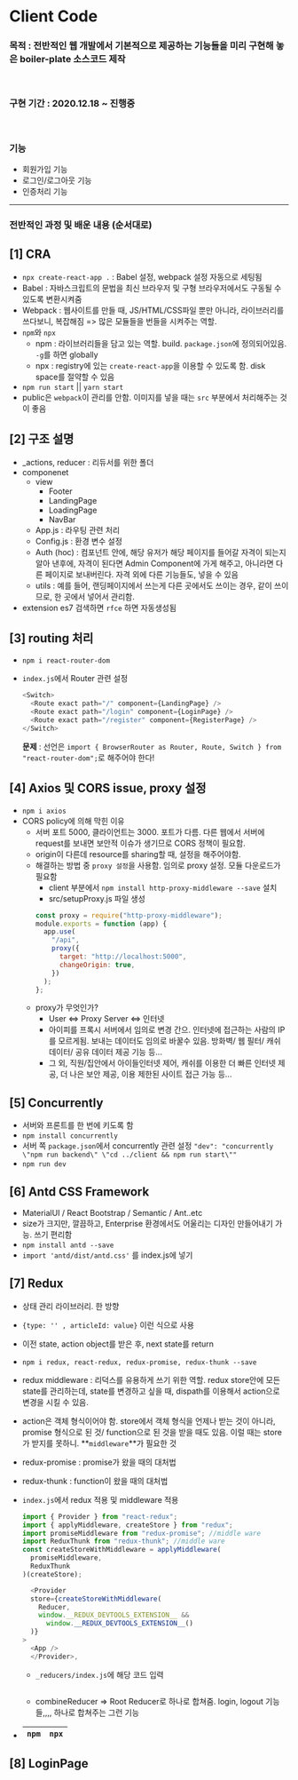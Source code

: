 # Client Code

### 목적 : 전반적인 웹 개발에서 기본적으로 제공하는 기능들을 미리 구현해 놓은 boiler-plate 소스코드 제작

<br>

### 구현 기간 : 2020.12.18 ~ 진행중

<br>

### 기능

- 회원가입 기능
- 로그인/로그아웃 기능
- 인증처리 기능
  <br>

<hr>

### 전반적인 과정 및 배운 내용 (순서대로)

## [1] CRA

- `npx create-react-app .` : Babel 설정, webpack 설정 자동으로 세팅됨
- Babel : 자바스크립트의 문법을 최신 브라우저 및 구형 브라우저에서도 구동될 수 있도록 변환시켜줌
- Webpack : 웹사이트를 만들 때, JS/HTML/CSS파일 뿐만 아니라, 라이브러리를 쓰다보니, 복잡해짐 => 많은 모듈들을 번들을 시켜주는 역할.
- `npm`와 `npx`
  - npm : 라이브러리들을 담고 있는 역할. build. `package.json`에 정의되어있음. `-g`를 하면 globally
  - npx : registry에 있는 `create-react-app`을 이용할 수 있도록 함. disk space를 절약할 수 있음
- `npm run start` || `yarn start`
- public은 `webpack`이 관리를 안함. 이미지를 넣을 때는 `src` 부분에서 처리해주는 것이 좋음

## [2] 구조 설명

- \_actions, reducer : 리듀서를 위한 폴더
- componenet
  - view
    - Footer
    - LandingPage
    - LoadingPage
    - NavBar
  - App.js : 라우팅 관련 처리
  - Config.js : 환경 변수 설정
  - Auth (hoc) : 컴포넌트 안에, 해당 유저가 해당 페이지를 들어갈 자격이 되는지 알아 낸후에, 자격이 된다면 Admin Component에 가게 해주고, 아니라면 다른 페이지로 보내버린다. 자격 외에 다른 기능들도, 넣을 수 있음
  - utils : 예를 들어, 랜딩페이지에서 쓰는게 다른 곳에서도 쓰이는 경우, 같이 쓰이므로, 한 곳에서 넣어서 관리함.
- extension es7 검색하면 `rfce` 하면 자동생성됨

## [3] routing 처리

- `npm i react-router-dom`
- `index.js`에서 Router 관련 설정

  ```javascript
  <Switch>
    <Route exact path="/" component={LandingPage} />
    <Route exact path="/login" component={LoginPage} />
    <Route exact path="/register" component={RegisterPage} />
  </Switch>
  ```

  **문제** : 선언은 `import { BrowserRouter as Router, Route, Switch } from "react-router-dom";`로 해주어야 한다!

## [4] Axios 및 CORS issue, proxy 설정

- `npm i axios`
- CORS policy에 의해 막힌 이유
  - 서버 포트 5000, 클라이언트는 3000. 포트가 다름. 다른 웹에서 서버에 request를 보내면 보안적 이슈가 생기므로 CORS 정책이 필요함.
  - origin이 다른데 resource를 sharing할 때, 설정을 해주어야함.
  - 해결하는 방법 중 `proxy 설정`을 사용함. 임의로 proxy 설정. 모듈 다운로드가 필요함
    - client 부분에서 `npm install http-proxy-middleware --save` 설치
    - src/setupProxy.js 파일 생성
    ```javascript
    const proxy = require("http-proxy-middleware");
    module.exports = function (app) {
      app.use(
        "/api",
        proxy({
          target: "http://localhost:5000",
          changeOrigin: true,
        })
      );
    };
    ```
  - proxy가 무엇인가?
    - User <=> Proxy Server <=> 인터넷
    - 아이피를 프록시 서버에서 임의로 변경 간으. 인터넷에 접근하는 사람의 IP를 모르게됨. 보내는 데이터도 임의로 바꿀수 있음. 방화벽/ 웹 필터/ 캐쉬 데이터/ 공유 데이터 제공 기능 등...
    - 그 외, 직원/집안에서 아이들인터넷 제어, 캐쉬를 이용한 더 빠른 인터넷 제공, 더 나은 보안 제공, 이용 제한된 사이트 접근 가능 등...

## [5] Concurrently

- 서버와 프론트를 한 번에 키도록 함
- `npm install concurrently`
- 서버 쪽 `package.json`에서 concurrently 관련 설정
  `"dev": "concurrently \"npm run backend\" \"cd ../client && npm run start\""`
- `npm run dev`

## [6] Antd CSS Framework

- MaterialUI / React Bootstrap / Semantic / Ant..etc
- size가 크지만, 깔끔하고, Enterprise 환경에서도 어울리는 디자인 만들어내기 가능. 쓰기 편리함
- `npm install antd --save`
- `import 'antd/dist/antd.css'` 를 index.js에 넣기

## [7] Redux

- 상태 관리 라이브러리. 한 방향
- `{type: '' , articleId: value}` 이런 식으로 사용
- 이전 state, action object를 받은 후, next state를 return
- `npm i redux, react-redux, redux-promise, redux-thunk --save`
- redux middleware : 리덕스를 유용하게 쓰기 위한 역할. redux store안에 모든 state를 관리하는데, state를 변경하고 싶을 때, dispath를 이용해서 action으로 변경을 시킬 수 있음.
- action은 객체 형식이어야 함. store에서 객체 형식을 언제나 받는 것이 아니라, promise 형식으로 된 것/ function으로 된 것을 받을 때도 있음. 이럴 때는 store가 받지를 못하니. **`middleware`**가 필요한 것
- redux-promise : promise가 왔을 때의 대처법
- redux-thunk : function이 왔을 때의 대처법
- `index.js`에서 redux 적용 및 middleware 적용

  ```javascript
  import { Provider } from "react-redux";
  import { applyMiddleware, createStore } from "redux";
  import promiseMiddleware from "redux-promise"; //middle ware
  import ReduxThunk from "redux-thunk"; //middle ware
  const createStoreWithMiddleware = applyMiddleware(
    promiseMiddleware,
    ReduxThunk
  )(createStore);
  ```

  ```javascript
    <Provider
    store={createStoreWithMiddleware(
      Reducer,
      window.__REDUX_DEVTOOLS_EXTENSION__ &&
        window.__REDUX_DEVTOOLS_EXTENSION__()
    )}
  >
    <App />
    </Provider>,
  ```

  - `_reducers/index.js`에 해당 코드 입력

  ```javascript

  ```

  - combineReducer => Root Reducer로 하나로 합쳐줌. login, logout 기능들,,,, 하나로 합쳐주는 그런 기능

- | `npm` | `npx` |
  | ----- | ----- |

## [8] LoginPage
